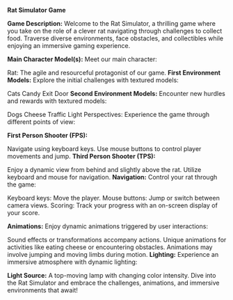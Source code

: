 **Rat Simulator Game**

**Game Description:**
Welcome to the Rat Simulator, a thrilling game where you take on the role of a clever rat navigating through challenges to collect food. Traverse diverse environments, face obstacles, and collectibles while enjoying an immersive gaming experience.

**Main Character Model(s):**
Meet our main character:

Rat: The agile and resourceful protagonist of our game.
**First Environment Models:**
Explore the initial challenges with textured models:

Cats
Candy
Exit Door
**Second Environment Models:**
Encounter new hurdles and rewards with textured models:

Dogs
Cheese
Traffic Light
Perspectives:
Experience the game through different points of view:

**First Person Shooter (FPS):**

Navigate using keyboard keys.
Use mouse buttons to control player movements and jump.
**Third Person Shooter (TPS):**

Enjoy a dynamic view from behind and slightly above the rat.
Utilize keyboard and mouse for navigation.
**Navigation:**
Control your rat through the game:

Keyboard keys: Move the player.
Mouse buttons: Jump or switch between camera views.
Scoring:
Track your progress with an on-screen display of your score.

**Animations:**
Enjoy dynamic animations triggered by user interactions:

Sound effects or transformations accompany actions.
Unique animations for activities like eating cheese or encountering obstacles.
Animations may involve jumping and moving limbs during motion.
**Lighting:**
Experience an immersive atmosphere with dynamic lighting:

**Light Source:**
A top-moving lamp with changing color intensity.
Dive into the Rat Simulator and embrace the challenges, animations, and immersive environments that await!
